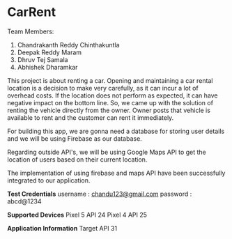 # CarRent
Team Members:
  1. Chandrakanth Reddy Chinthakuntla
  2. Deepak Reddy Maram
  3. Dhruv Tej Samala
  4. Abhishek Dharamkar

This project is about renting a car. Opening and maintaining a car rental location is a decision to make very carefully, 
as it can incur a lot of overhead costs. If the location does not perform as expected, 
it can have negative impact on the bottom line. 
So, we came up with the solution of renting the vehicle directly from the owner.
Owner posts that vehicle is available to rent and the customer can rent it immediately.

For building this app, we are gonna need a database for storing user details and we will be using Firebase as our database.

Regarding outside API's, we will be using Google Maps API to get the location of users based on their current location.

The implementation of using firebase and maps API have been successfully integrated to our application.

**Test Credentials**
  username : chandu123@gmail.com
  password : abcd@1234
 
**Supported Devices**
  Pixel 5 API 24
  Pixel 4 API 25

**Application Information**
  Target API 31
